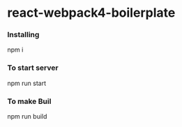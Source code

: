 # react-webpack4-boilerplate
### Installing
npm i

### To start server
npm run start
### To make Buil
npm run build
